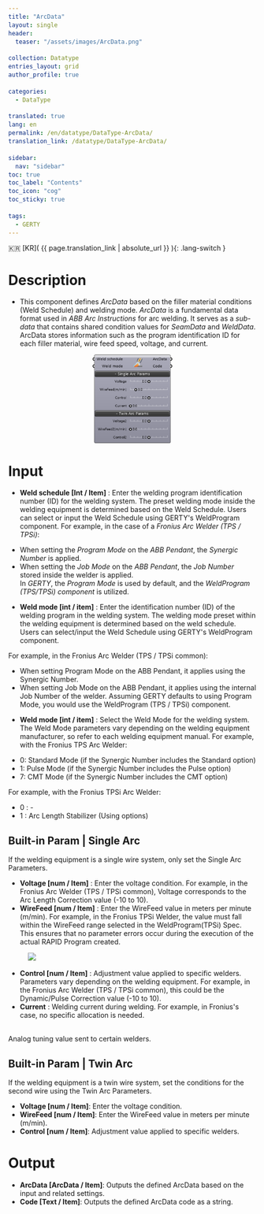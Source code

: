 ```yaml
---
title: "ArcData"
layout: single
header:
  teaser: "/assets/images/ArcData.png"

collection: Datatype
entries_layout: grid
author_profile: true

categories:
  - DataType

translated: true
lang: en
permalink: /en/datatype/DataType-ArcData/
translation_link: /datatype/DataType-ArcData/

sidebar:
  nav: "sidebar"
toc: true
toc_label: "Contents"
toc_icon: "cog"
toc_sticky: true

tags: 
  - GERTY
---
```


:kr: [KR]( {{ page.translation_link | absolute_url }} ){: .lang-switch }

# Description

* This component defines *ArcData* based on the filler material conditions (Weld Schedule) and welding mode.
*ArcData* is a fundamental data format used in *ABB Arc Instructions* for arc welding. It serves as a *sub-data* that contains shared condition values for *SeamData* and *WeldData*.
ArcData stores information such as the program identification ID for each filler material, wire feed speed, voltage, and current.

<p align="center">  <img src="/assets/images/ArcData.png" align="center" width="32%"></p>

# Input

* **Weld schedule [Int / Item]** : Enter the welding program identification number (ID) for the welding system.
The preset welding mode inside the welding equipment is determined based on the Weld Schedule.
Users can select or input the Weld Schedule using GERTY's WeldProgram component.
For example, in the case of a *Fronius Arc Welder (TPS / TPSi)*:
- When setting the *Program Mode* on the *ABB Pendant*, the *Synergic Number* is applied.  
- When setting the *Job Mode* on the *ABB Pendant*, the *Job Number* stored inside the welder is applied.  
In *GERTY*, the *Program Mode* is used by default, and the *WeldProgram (TPS/TPSi) component* is utilized.

* **Weld mode [int / item]** :
Enter the identification number (ID) of the welding program in the welding system. The welding mode preset within the welding equipment is determined based on the weld schedule. Users can select/input the Weld Schedule using GERTY's WeldProgram component.

For example, in the Fronius Arc Welder (TPS / TPSi common):
- When setting Program Mode on the ABB Pendant, it applies using the Synergic Number.
- When setting Job Mode on the ABB Pendant, it applies using the internal Job Number of the welder.
Assuming GERTY defaults to using Program Mode, you would use the WeldProgram (TPS / TPSi) component.

* **Weld mode [int / item]** :
Select the Weld Mode for the welding system. The Weld Mode parameters vary depending on the welding equipment manufacturer, so refer to each welding equipment manual. For example, with the Fronius TPS Arc Welder:
- 0: Standard Mode (if the Synergic Number includes the Standard option)
- 1: Pulse Mode (if the Synergic Number includes the Pulse option)
- 7: CMT Mode (if the Synergic Number includes the CMT option)

For example, with the Fronius TPSi Arc Welder:
- 0 : -
- 1 : Arc Length Stabilizer (Using options)

## Built-in Param | Single Arc​

If the welding equipment is a single wire system, only set the Single Arc Parameters.

* **Voltage [num / Item]** : Enter the voltage condition. For example, in the Fronius Arc Welder (TPS / TPSi common), Voltage corresponds to the Arc Length Correction value (-10 to 10).
* **WireFeed [num / Item]** : Enter the WireFeed value in meters per minute (m/min). For example, in the Fronius TPSi Welder, the value must fall within the WireFeed range selected in the WeldProgram(TPSi) Spec. This ensures that no parameter errors occur during the execution of the actual RAPID Program created.

<figure>
	<a href="https://b-at.kr/wp-content/uploads/2023/05/weldsched-arcdata-1-768x456.png"><img src="https://b-at.kr/wp-content/uploads/2023/05/weldsched-arcdata-1-768x456.png"></a>
</figure>

* **Control [num / Item]** : Adjustment value applied to specific welders. Parameters vary depending on the welding equipment. For example, in the Fronius Arc Welder (TPS / TPSi common), this could be the Dynamic/Pulse Correction value (-10 to 10).
* **Current** : Welding current during welding. For example, in Fronius's case, no specific allocation is needed.
<br>
Analog tuning value sent to certain welders.

## Built-in Param | Twin Arc

If the welding equipment is a twin wire system, set the conditions for the second wire using the Twin Arc Parameters.

* **Voltage [num / Item]**: Enter the voltage condition.
* **WireFeed [num / Item]**: Enter the WireFeed value in meters per minute (m/min).
* **Control [num / Item]**: Adjustment value applied to specific welders.

# Output

* **ArcData [ArcData / Item]**: Outputs the defined ArcData based on the input and related settings.
* **Code [Text / Item]**: Outputs the defined ArcData code as a string.
